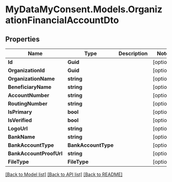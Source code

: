 # MyDataMyConsent.Models.OrganizationFinancialAccountDto

## Properties

Name | Type | Description | Notes
------------ | ------------- | ------------- | -------------
**Id** | **Guid** |  | [optional] 
**OrganizationId** | **Guid** |  | [optional] 
**OrganizationName** | **string** |  | [optional] 
**BeneficiaryName** | **string** |  | [optional] 
**AccountNumber** | **string** |  | [optional] 
**RoutingNumber** | **string** |  | [optional] 
**IsPrimary** | **bool** |  | [optional] 
**IsVerified** | **bool** |  | [optional] 
**LogoUrl** | **string** |  | [optional] 
**BankName** | **string** |  | [optional] 
**BankAccountType** | **BankAccountType** |  | [optional] 
**BankAccountProofUrl** | **string** |  | [optional] 
**FileType** | **FileType** |  | [optional] 

[[Back to Model list]](../README.md#documentation-for-models) [[Back to API list]](../README.md#documentation-for-api-endpoints) [[Back to README]](../README.md)

